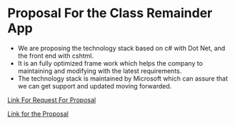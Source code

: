# Proposal For the Class Remainder App

- We are proposing the technology stack based on c# with Dot Net, and the front end with cshtml.
- It is an fully optimized frame work which helps the company to maintaining and modifying with the latest requirements.
- The technology stack is maintained by Microsoft which can assure that we can get support and updated moving forwarded.

[Link For Request For Proposal](https://github.com/harshakurra123/ClassRemainder)

[Link for the Proposal](https://github.com/giridhar196/proposal/blob/main/Proposal.md)
